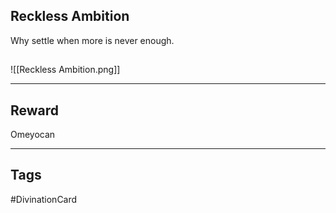 ## Reckless Ambition
Why settle when more is never enough.
## 
![[Reckless Ambition.png]]

---
## Reward
Omeyocan

---
## Tags
#DivinationCard